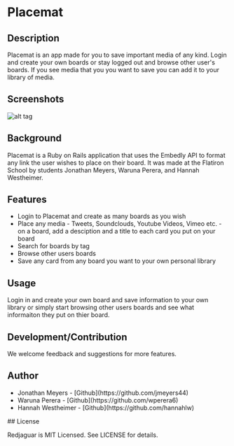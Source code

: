 # Placemat

## Description

Placemat is an app made for you to save important media of any kind. Login and create your own boards or stay logged out and browse other user's boards. If you see media that you you want to save you can add it to your library of media.

## Screenshots

![alt tag](app/assets/showpage.png)

## Background

Placemat is a Ruby on Rails application that uses the Embedly API to format any link the user wishes to place on their board. It was made at the Flatiron School by students Jonathan Meyers, Waruna Perera, and Hannah Westheimer.

## Features

<ul>
  <li>Login to Placemat and create as many boards as you wish</li>
  <li>Place any media - Tweets, Soundclouds, Youtube Videos, Vimeo etc. - on a board, add a desciption and a title to each card you put on your board</li>
  <li>Search for boards by tag</li>
  <li>Browse other users boards</li>
  <li>Save any card from any board you want to your own personal library</li>
</ul>


## Usage

Login in and create your own board and save information to your own library or simply start browsing other users boards and see what informaiton they put on thier board.

## Development/Contribution

We welcome feedback and suggestions for more features. 

## Author
<ul>
  <li>Jonathan Meyers - [Github](https://github.com/jmeyers44)</li>
  <li>Waruna Perera - [Github](https://github.com/wperera6)</li>
  <li>Hannah Westheimer - [Github](https://github.com/hannahlw)</li>
</ul>
## License

Redjaguar is MIT Licensed. See LICENSE for details.